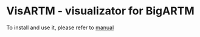 # VisARTM - visualizator for BigARTM

To install and use it, please refer to [manual](http://visartm.readthedocs.io/en/latest/for_researchers.html)